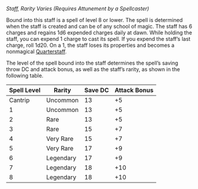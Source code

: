 _Staff, Rarity Varies (Requires Attunement by a Spellcaster)_

Bound into this staff is a spell of level 8 or lower. The spell is determined when the staff is created and can be of any school of magic. The staff has 6 charges and regains 1d6 expended charges daily at dawn. While holding the staff, you can expend 1 charge to cast its spell. If you expend the staff’s last charge, roll 1d20. On a 1, the staff loses its properties and becomes a nonmagical [Quarterstaff](https://www.dndbeyond.com/equipment/12-quarterstaff).

The level of the spell bound into the staff determines the spell’s saving throw DC and attack bonus, as well as the staff’s rarity, as shown in the following table.

|Spell Level|Rarity|Save DC|Attack Bonus|
|---|---|---|---|
|Cantrip|Uncommon|13|+5|
|1|Uncommon|13|+5|
|2|Rare|13|+5|
|3|Rare|15|+7|
|4|Very Rare|15|+7|
|5|Very Rare|17|+9|
|6|Legendary|17|+9|
|7|Legendary|18|+10|
|8|Legendary|18|+10|